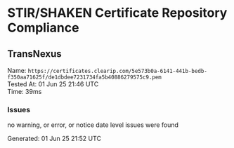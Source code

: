 # STIR/SHAKEN Certificate Repository Compliance

## TransNexus

Name: `https://certificates.clearip.com/5e573b0a-6141-441b-bedb-f350aa71625f/de1dbdee7231734fa5b40886279575c9.pem`\
Tested At: 01 Jun 25 21:46 UTC\
Time: 39ms

### Issues

no warning, or error, or notice date level issues were found

Generated: 01 Jun 25 21:52 UTC
